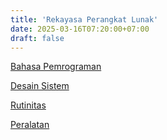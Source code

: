 ```yaml
---
title: 'Rekayasa Perangkat Lunak'
date: 2025-03-16T07:20:00+07:00
draft: false
---
```


[Bahasa Pemrograman](./bahasa-pemrograman/)

[Desain Sistem](./desain-sistem/)

[Rutinitas](./rutinitas/)

[Peralatan](./peralatan/)
